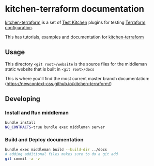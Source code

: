 # kitchen-terraform documentation

[kitchen-terraform] is a set of [Test Kitchen] plugins for testing
[Terraform configuration].

This has tutorials, examples and documentation for [kitchen-terraform]

[kitchen-terraform]: https://github.com/newcontext-oss/kitchen-terraform
[Terraform configuration]: https://www.terraform.io/docs/configuration/index.html
[Test Kitchen]: http://kitchen.ci/index.html

## Usage

This directory `<git root>/website` is the source files for the
middleman static website that is built in `<git root>/docs`

This is where you'll find the most current master branch documentation:
(https://newcontext-oss.github.io/kitchen-terraform/)

## Developing

### Install and Run middleman

```sh
bundle install
NO_CONTRACTS=true bundle exec middleman server
```

### Build and Deploy documentation

```sh
bundle exec middleman build --build-dir ../docs
# adding additional files makes sure to do a git add
git commit -a -v
```
